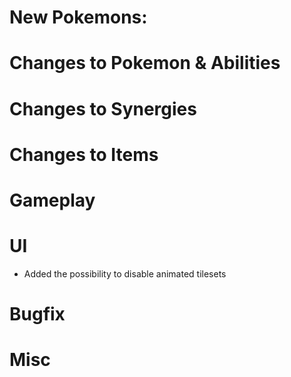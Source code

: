 # New Pokemons:

# Changes to Pokemon & Abilities

# Changes to Synergies

# Changes to Items

# Gameplay

# UI

- Added the possibility to disable animated tilesets

# Bugfix

# Misc
